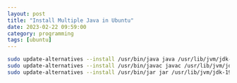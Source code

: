 ```yaml
---
layout: post
title: "Install Multiple Java in Ubuntu"
date: 2023-02-22 09:59:00
category: programming
tags: [ubuntu]
---
```


```bash
sudo update-alternatives --install /usr/bin/java java /usr/lib/jvm/jdk-19.0.2/bin/java
sudo update-alternatives --install /usr/bin/javac javac /usr/lib/jvm/jdk-19.0.2/bin/javac
sudo update-alternatives --install /usr/bin/jar jar /usr/lib/jvm/jdk-19.0.2/bin/jar
```



[jekyll]: http://jekyllrb.com
[jekyll-gh]: https://github.com/jekyll/jekyll
[jekyll-help]: https://github.com/jekyll/jekyll-help



